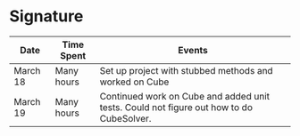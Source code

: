 # Signature

| Date     | Time Spent | Events                                                                                  |
|----------|------------|-----------------------------------------------------------------------------------------|
| March 18 | Many hours | Set up project with stubbed methods and worked on Cube                                  |
| March 19 | Many hours | Continued work on Cube and added unit tests. Could not figure out how to do CubeSolver. |
